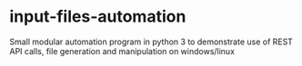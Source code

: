 # input-files-automation
Small modular automation program in python 3 to demonstrate use of REST API calls, file generation and manipulation on windows/linux
